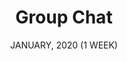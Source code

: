 ---
title: "Group Chat"
date: "JANUARY, 2020 (1 WEEK)"
team: "Team: 1"
desc: ""
square: ./GroupChat/cover.jpg
order: 6
worktype: "ux"
content: "notIndex"
useTemplate: false
tag: "UX/UI"

---